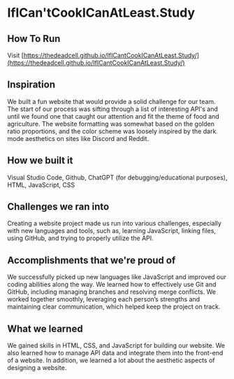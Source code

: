 # IfICan'tCookICanAtLeast.Study

## How To Run
Visit [https://thedeadcell.github.io/IfICantCookICanAtLeast.Study/](https://thedeadcell.github.io/IfICantCookICanAtLeast.Study/)

## Inspiration
We built a fun website that would provide a solid challenge for our team. The start of our process was sifting through a list of interesting API's and until we found one that caught our attention and fit the theme of food and agriculture. The website formatting was somewhat based on the golden ratio proportions, and the color scheme was loosely inspired by the dark mode aesthetics on sites like Discord and Reddit.  
## How we built it
Visual Studio Code, Github, ChatGPT (for debugging/educational purposes), HTML, JavaScript, CSS
## Challenges we ran into
Creating a website project made us run into various challenges, especially with new languages and tools, such as, learning JavaScript, linking files, using GitHub, and trying to properly utilize the API.
## Accomplishments that we're proud of
We successfully picked up new languages like JavaScript and improved our coding abilities along the way. We learned how to effectively use Git and GitHub, including managing branches and resolving merge conflicts. We worked together smoothly, leveraging each person’s strengths and maintaining clear communication, which helped keep the project on track.
## What we learned
We gained skills in HTML, CSS, and JavaScript for building our website. We also learned how to manage API data and integrate them into the front-end of a website. In addition, we learned a lot about the aesthetic aspects of designing a website.